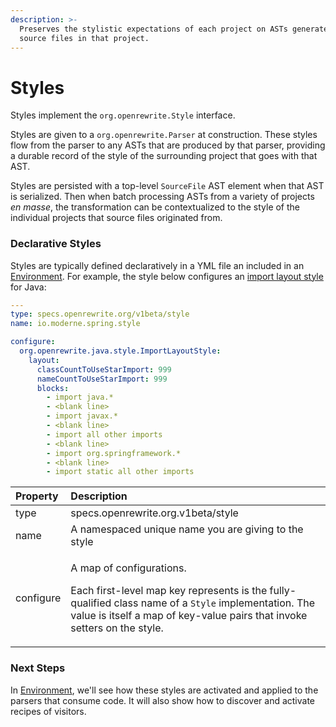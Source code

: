 ```yaml
---
description: >-
  Preserves the stylistic expectations of each project on ASTs generated from
  source files in that project.
---
```


# Styles

Styles implement the `org.openrewrite.Style` interface.

Styles are given to a `org.openrewrite.Parser` at construction. These styles flow from the parser to any ASTs that are produced by that parser, providing a durable record of the style of the surrounding project that goes with that AST.

Styles are persisted with a top-level `SourceFile` AST element when that AST is serialized. Then when batch processing ASTs from a variety of projects _en masse_, the transformation can be contextualized to the style of the individual projects that source files originated from.

### Declarative Styles

Styles are typically defined declaratively in a YML file an included in an [Environment](environment.md). For example, the style below configures an [import layout style](../java/parsing-java-code.md#import-layout-style) for Java:

```yaml
---
type: specs.openrewrite.org/v1beta/style
name: io.moderne.spring.style

configure:
  org.openrewrite.java.style.ImportLayoutStyle:
    layout:
      classCountToUseStarImport: 999
      nameCountToUseStarImport: 999
      blocks:
        - import java.*
        - <blank line>
        - import javax.*
        - <blank line>
        - import all other imports
        - <blank line>
        - import org.springframework.*
        - <blank line>
        - import static all other imports
```

<table>
  <thead>
    <tr>
      <th style="text-align:left">Property</th>
      <th style="text-align:left">Description</th>
    </tr>
  </thead>
  <tbody>
    <tr>
      <td style="text-align:left">type</td>
      <td style="text-align:left">specs.openrewrite.org.v1beta/style</td>
    </tr>
    <tr>
      <td style="text-align:left">name</td>
      <td style="text-align:left">A namespaced unique name you are giving to the style</td>
    </tr>
    <tr>
      <td style="text-align:left">configure</td>
      <td style="text-align:left">
        <p>A map of configurations.</p>
        <p></p>
        <p>Each first-level map key represents is the fully-qualified class name
          of a <code>Style</code> implementation. The value is itself a map of key-value
          pairs that invoke setters on the style.</p>
      </td>
    </tr>
  </tbody>
</table>

### Next Steps

In [Environment](environment.md), we'll see how these styles are activated and applied to the parsers that consume code. It will also show how to discover and activate recipes of visitors.

